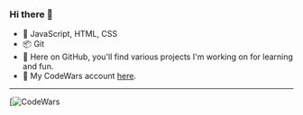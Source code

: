 ### Hi there 👋
- 🚀 JavaScript, HTML, CSS
- 📦 Git
- 🧩 Here on GitHub, you'll find various projects I'm working on for learning and fun.
- 🥇 My CodeWars account [here](https://www.codewars.com/users/DawidRaczek).
---
[![CodeWars](https://github.r2v.ch/codewars?user=DawidRaczek&stroke=%23BB432C)
